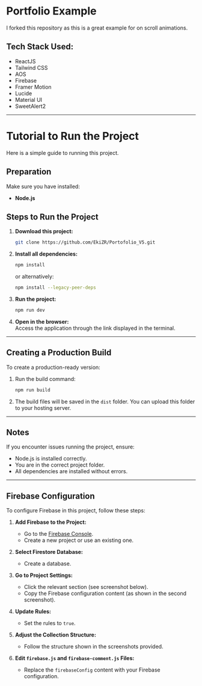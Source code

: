 

# Portfolio Example

I forked this repository as this is a great example for on scroll animations.

## Tech Stack Used:
- ReactJS
- Tailwind CSS
- AOS
- Firebase
- Framer Motion
- Lucide
- Material UI
- SweetAlert2

---

# Tutorial to Run the Project  

Here is a simple guide to running this project.

## Preparation  

Make sure you have installed:

- **Node.js**

## Steps to Run the Project  

1. **Download this project:**  
   ```bash
   git clone https://github.com/EkiZR/Portofolio_V5.git
   ```

2. **Install all dependencies:**  
   ```bash
   npm install
   ```  
   or alternatively:  
   ```bash
   npm install --legacy-peer-deps
   ```

3. **Run the project:**  
   ```bash
   npm run dev
   ```

4. **Open in the browser:**  
   Access the application through the link displayed in the terminal.

---

## Creating a Production Build  

To create a production-ready version:

1. Run the build command:  
   ```bash
   npm run build
   ```

2. The build files will be saved in the `dist` folder. You can upload this folder to your hosting server.

---

## Notes  

If you encounter issues running the project, ensure:

- Node.js is installed correctly.
- You are in the correct project folder.
- All dependencies are installed without errors.

---

## Firebase Configuration  

To configure Firebase in this project, follow these steps:

1. **Add Firebase to the Project:**  
   - Go to the [Firebase Console](https://console.firebase.google.com/).  
   - Create a new project or use an existing one.

2. **Select Firestore Database:**  
   - Create a database.

3. **Go to Project Settings:**  
   - Click the relevant section (see screenshot below).  
   - Copy the Firebase configuration content (as shown in the second screenshot).

4. **Update Rules:**  
   - Set the rules to `true`.

5. **Adjust the Collection Structure:**  
   - Follow the structure shown in the screenshots provided.

6. **Edit `firebase.js` and `firebase-comment.js` Files:**  
   - Replace the `firebaseConfig` content with your Firebase configuration.
